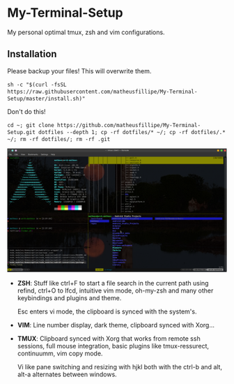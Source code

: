 # My-Terminal-Setup
My personal optimal tmux, zsh and vim configurations. 

## Installation 
 
Please backup your files! This will overwrite them. 
```
sh -c "$(curl -fsSL https://raw.githubusercontent.com/matheusfillipe/My-Terminal-Setup/master/install.sh)"
```

Don't do this!

```
cd ~; git clone https://github.com/matheusfillipe/My-Terminal-Setup.git dotfiles --depth 1; cp -rf dotfiles/* ~/; cp -rf dotfiles/.* ~/; rm -rf dotfiles/; rm -rf .git
```

![alt text](https://github.com/matheusfillipe/My-Terminal-Setup/blob/master/screenshot.png?raw=true)

* **ZSH**: Stuff like ctrl+F to start a file search in the current path using refind, ctrl+O to lfcd, intuitive vim mode, oh-my-zsh and many other keybindings and plugins and theme.

    Esc enters vi mode, the clipboard is synced with the system's. 


* **VIM**: Line number display, dark theme, clipboard synced with Xorg...
* **TMUX**: Clipboard synced with Xorg that works from remote ssh sessions, full mouse integration, basic plugins like tmux-ressurect, continuumm, vim copy mode.

    Vi like pane switching and resizing with hjkl both with the ctrl-b and alt, alt-a alternates between windows.
